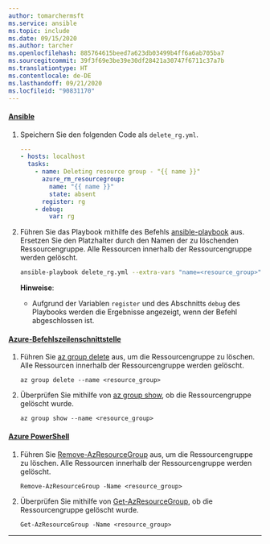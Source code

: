 ```yaml
---
author: tomarchermsft
ms.service: ansible
ms.topic: include
ms.date: 09/15/2020
ms.author: tarcher
ms.openlocfilehash: 885764615beed7a623db03499b4ff6a6ab705ba7
ms.sourcegitcommit: 39f3f69e3be39e30df28421a30747f6711c37a7b
ms.translationtype: HT
ms.contentlocale: de-DE
ms.lasthandoff: 09/21/2020
ms.locfileid: "90831170"
---
```

#### <a name="ansible"></a>[Ansible](#tab/ansible)

1. Speichern Sie den folgenden Code als `delete_rg.yml`.

    ```yml
    ---
    - hosts: localhost
      tasks:
        - name: Deleting resource group - "{{ name }}"
          azure_rm_resourcegroup:
            name: "{{ name }}"
            state: absent
          register: rg
        - debug:
            var: rg
    ```

1. Führen Sie das Playbook mithilfe des Befehls [ansible-playbook](https://docs.ansible.com/ansible/latest/user_guide/playbooks.html) aus. Ersetzen Sie den Platzhalter durch den Namen der zu löschenden Ressourcengruppe. Alle Ressourcen innerhalb der Ressourcengruppe werden gelöscht.

    ```bash
    ansible-playbook delete_rg.yml --extra-vars "name=<resource_group>"
    ```

    **Hinweise**:

    - Aufgrund der Variablen `register` und des Abschnitts `debug` des Playbooks werden die Ergebnisse angezeigt, wenn der Befehl abgeschlossen ist.
    
#### <a name="azure-cli"></a>[Azure-Befehlszeilenschnittstelle](#tab/azure-cli)

1. Führen Sie [az group delete](/cli/azure/group#az_group_delete) aus, um die Ressourcengruppe zu löschen. Alle Ressourcen innerhalb der Ressourcengruppe werden gelöscht.

    ```azurecli
    az group delete --name <resource_group>
    ```

1. Überprüfen Sie mithilfe von [az group show](/cli/azure/group#az_group_show), ob die Ressourcengruppe gelöscht wurde.

    ```azurecli
    az group show --name <resource_group>
    ```

#### <a name="azure-powershell"></a>[Azure PowerShell](#tab/azure-powershell)

1. Führen Sie [Remove-AzResourceGroup](/powershell/module/az.resources/Remove-AzResourceGroup) aus, um die Ressourcengruppe zu löschen. Alle Ressourcen innerhalb der Ressourcengruppe werden gelöscht.

    ```azurepowershell
    Remove-AzResourceGroup -Name <resource_group>
    ```

1. Überprüfen Sie mithilfe von [Get-AzResourceGroup](/powershell/module/az.resources/Get-AzResourceGroup), ob die Ressourcengruppe gelöscht wurde.

    ```azurepowershell
    Get-AzResourceGroup -Name <resource_group>
    ```

---